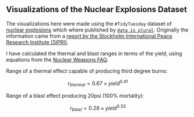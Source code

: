 ## Visualizations of the Nuclear Explosions Dataset


The visualizations here were made using the `#TidyTuesday` dataset of [nuclear
explosions](https://github.com/rfordatascience/tidytuesday/tree/master/data/2019/2019-08-20)
which where published by [`data is
plural`](https://github.com/data-is-plural/nuclear-explosions). Originally the
information came from a [report by the Stockholm International Peace Research
Institute
(SIPRI)](https://github.com/data-is-plural/nuclear-explosions/blob/master/documents/sipri-report-original.pdf).

I have calculated the thermal and blast ranges in terms of the yield, using
equations from the [Nuclear Weapons
FAQ](https://nuclearweaponarchive.org/Nwfaq/Nfaq5.html#nfaq5.1).

Range of a thermal effect capable of producing third degree burns:

$$
r_{thermal} = 0.67 \times {yield}^{0.41}
$$

Range of a blast effect producing 20psi (100% mortality):

$$
r_{blast} = 0.28 \times {yield}^{0.33}
$$

